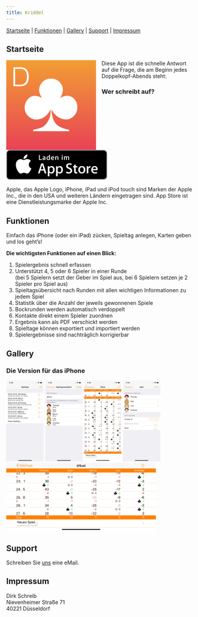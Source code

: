 ```yaml
---
title: Kriddel
---
```


[Startseite](#startseite) | [Funktionen](#funktionen) | [Gallery](#gallery) |  [Support](#support) |  [Impressum](#impressum)




## Startseite
<div>
<img align="left" alt="Icon" src="assets/kriddel3/Kriddel3_1024.png" width="240" style="margin-right: 15px" >

Diese App ist die schnelle Antwort auf die Frage, die am Beginn jedes Doppelkopf-Abends steht: 

### Wer schreibt auf?

<img href="https://itunes.apple.com/de/app/kriddel/id595693827" alt="Appstore Download" src="assets/kriddel3/Download_on_the_App_Store_Badge_DE_Source_135x40.svg"> 

Apple, das Apple Logo, iPhone, iPad und iPod touch sind Marken der Apple Inc., die in den USA und weiteren Ländern eingetragen sind. App Store ist eine Dienstleistungsmarke der Apple Inc.
</div>

## Funktionen

Einfach das iPhone (oder ein iPad) zücken, Spieltag anlegen, Karten geben und los geht’s!

**Die wichtigsten Funktionen auf einen Blick:**

1. Spielergebnis schnell erfassen
1. Unterstützt 4, 5 oder 6 Spieler in einer Runde<br/>
   (bei 5 Spielern setzt der Geber im Spiel aus, bei 6 Spielern setzen je 2 Spieler pro Spiel aus)
1. Spieltagsübersicht nach Runden mit allen wichtigen Informationen zu jedem Spiel
1. Statistik über die Anzahl der jeweils gewonnenen Spiele
1. Bockrunden werden automatisch verdoppelt
1. Kontakte direkt einem Spieler zuordnen
1. Ergebnis kann als PDF verschickt werden
1. Spieltage können exportiert und importiert werden
1. Spielergebnisse sind nachträglich korrigierbar

## Gallery

### Die Version für das iPhone

<img alt="Spieltage" src="assets/kriddel3/iPhone/Simulator%20Screen%20Shot%20-%20iPhone%20X%20-%20Spieltage.png" width="100">
<img alt="Spieltage bearbeiten" src="assets/kriddel3/iPhone/Simulator%20Screen%20Shot%20-%20iPhone%20X%20-%20Spieltag%20bearbeiten.png" width="100">
<img alt="Spieltag" src="assets/kriddel3/iPhone/Simulator%20Screen%20Shot%20-%20iPhone%20X%20-%20Spieltag.png" width="100">
<img alt="Spiel" src="assets/kriddel3/iPhone/Simulator%20Screen%20Shot%20-%20iPhone%20X%20-%20Spiel.png" width="100">
<img alt="Spieltag quer" src="assets/kriddel3/iPhone/Simulator%20Screen%20Shot%20-%20iPhone%20X%20-%20Spieltag%20quer.png" width="400">

## Support

Schreiben Sie [uns](mailto:support@kriddel.de) eine eMail.

## Impressum

Dirk Schreib<br/>
Nievenheimer Straße 71<br/>
40221 Düsseldorf

